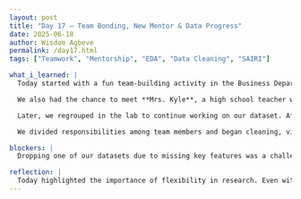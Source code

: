 ```yaml
---
layout: post
title: "Day 17 – Team Bonding, New Mentor & Data Progress"
date: 2025-06-18
author: Wisdom Agbeve
permalink: /day17.html
tags: ["Teamwork", "Mentorship", "EDA", "Data Cleaning", "SAIRI"]

what_i_learned: |
  Today started with a fun team-building activity in the Business Department. We played a "Titanic" game where we had to rank items we'd choose if stranded at sea — it sparked great conversations and teamwork.

  We also had the chance to meet **Mrs. Kyle**, a high school teacher who will be joining our research team for the rest of the summer. It was an engaging session where she shared her background and experiences, and we immediately saw how resourceful she could be for our project moving forward.

  Later, we regrouped in the lab to continue working on our dataset. After some exploration, we realized that one of our previous datasets lacked essential features we needed for model development, so we made the decision to drop it. This was a bit of a setback, but we quickly adapted.

  We divided responsibilities among team members and began cleaning, visualizing, and analyzing the newly selected data. It was a productive day with solid collaboration and forward momentum on our project.

blockers: |
  Dropping one of our datasets due to missing key features was a challenge, but we adjusted quickly and found a new direction.

reflection: |
  Today highlighted the importance of flexibility in research. Even with setbacks, having a strong team and clear communication helped us keep moving. It was also refreshing to meet Ms. Kyle — her insight and support will definitely add value to our summer journey.
---
```

